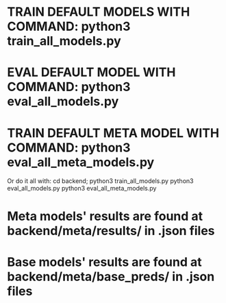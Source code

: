 # TRAIN DEFAULT MODELS WITH COMMAND: python3 train_all_models.py
# EVAL DEFAULT MODEL WITH COMMAND: python3 eval_all_models.py
# TRAIN DEFAULT META MODEL WITH COMMAND: python3 eval_all_meta_models.py

Or do it all with:
cd backend;
python3 train_all_models.py
python3 eval_all_models.py
python3 eval_all_meta_models.py

# Meta models' results are found at backend/meta/results/ in .json files
# Base models' results are found at backend/meta/base_preds/ in .json files